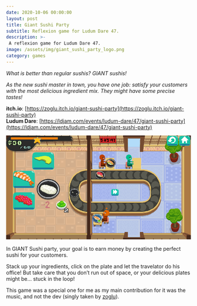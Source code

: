 ```yaml
---
date: 2020-10-06 00:00:00
layout: post
title: Giant Sushi Party
subtitle: Reflexion game for Ludum Dare 47.
description: >-
 A reflexion game for Ludum Dare 47.
image: /assets/img/giant_sushi_party_logo.png
category: games
---
```


_What is better than regular sushis? GIANT sushis!_

_As the new sushi master in town, you have one job: satisfy your customers with the most delicious ingredient mix. They might have some precise tastes!_

**itch.io**: [https://zoglu.itch.io/giant-sushi-party](https://zoglu.itch.io/giant-sushi-party)  
**Ludum Dare**: [https://ldjam.com/events/ludum-dare/47/giant-sushi-party](https://ldjam.com/events/ludum-dare/47/giant-sushi-party)

![giant_gameplay](/assets/img/giant_sushi_party_gameplay_1.png)

In GIANT Sushi party, your goal is to earn money by creating the perfect sushi for your customers.

Stack up your ingredients, click on the plate and let the travelator do his office! But take care that you don’t run out of space, or your delicious plates might be… stuck in the loop!

This game was a special one for me as my main contribution for it was the music, and not the dev (singly taken by [zoglu](http://zoglu.net/)).